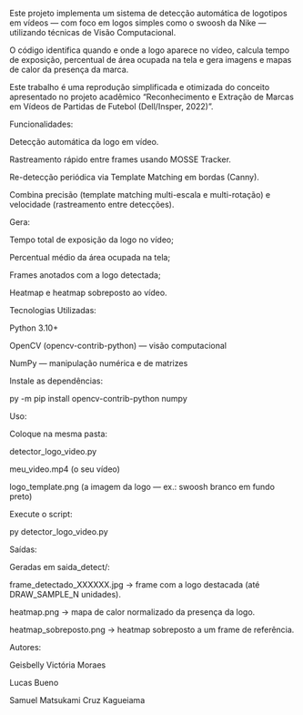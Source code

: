 Este projeto implementa um sistema de detecção automática de logotipos em vídeos — com foco em logos simples como o swoosh da Nike — utilizando técnicas de Visão Computacional.

O código identifica quando e onde a logo aparece no vídeo, calcula tempo de exposição, percentual de área ocupada na tela e gera imagens e mapas de calor da presença da marca.

Este trabalho é uma reprodução simplificada e otimizada do conceito apresentado no projeto acadêmico “Reconhecimento e Extração de Marcas em Vídeos de Partidas de Futebol (Dell/Insper, 2022)”.


Funcionalidades:

Detecção automática da logo em vídeo.

Rastreamento rápido entre frames usando MOSSE Tracker.

Re-detecção periódica via Template Matching em bordas (Canny).

Combina precisão (template matching multi-escala e multi-rotação) e velocidade (rastreamento entre detecções).

Gera:

Tempo total de exposição da logo no vídeo;

Percentual médio da área ocupada na tela;

Frames anotados com a logo detectada;

Heatmap e heatmap sobreposto ao vídeo.

Tecnologias Utilizadas:

Python 3.10+

OpenCV (opencv-contrib-python) — visão computacional

NumPy — manipulação numérica e de matrizes


Instale as dependências:

py -m pip install opencv-contrib-python numpy


Uso:

Coloque na mesma pasta:

detector_logo_video.py

meu_video.mp4 (o seu vídeo)

logo_template.png (a imagem da logo — ex.: swoosh branco em fundo preto)

Execute o script:

py detector_logo_video.py


Saídas:

Geradas em saida_detect/:

frame_detectado_XXXXXX.jpg → frame com a logo destacada (até DRAW_SAMPLE_N unidades).

heatmap.png → mapa de calor normalizado da presença da logo.

heatmap_sobreposto.png → heatmap sobreposto a um frame de referência.

Autores:

Geisbelly Victória Moraes

Lucas Bueno

Samuel Matsukami Cruz Kagueiama
